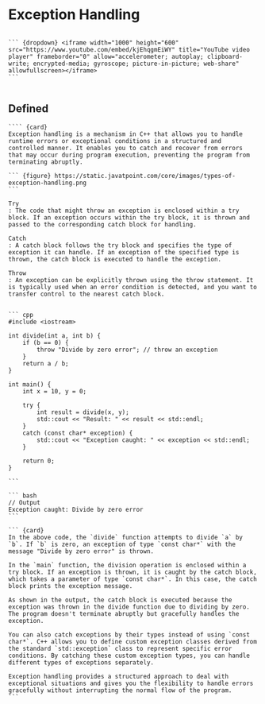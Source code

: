 # Exception Handling

`````````` {div} full-width

``` {dropdown} <iframe width="1000" height="600" src="https://www.youtube.com/embed/kjEhqgmEiWY" title="YouTube video player" frameborder="0" allow="accelerometer; autoplay; clipboard-write; encrypted-media; gyroscope; picture-in-picture; web-share" allowfullscreen></iframe>
```


``````````

## Defined

`````````` {div} full-width
```` {card}
Exception handling is a mechanism in C++ that allows you to handle runtime errors or exceptional conditions in a structured and controlled manner. It enables you to catch and recover from errors that may occur during program execution, preventing the program from terminating abruptly.

``` {figure} https://static.javatpoint.com/core/images/types-of-exception-handling.png
```

Try
: The code that might throw an exception is enclosed within a try block. If an exception occurs within the try block, it is thrown and passed to the corresponding catch block for handling.

Catch
: A catch block follows the try block and specifies the type of exception it can handle. If an exception of the specified type is thrown, the catch block is executed to handle the exception.

Throw
: An exception can be explicitly thrown using the throw statement. It is typically used when an error condition is detected, and you want to transfer control to the nearest catch block.


``` cpp
#include <iostream>

int divide(int a, int b) {
    if (b == 0) {
        throw "Divide by zero error"; // throw an exception
    }
    return a / b;
}

int main() {
    int x = 10, y = 0;
    
    try {
        int result = divide(x, y);
        std::cout << "Result: " << result << std::endl;
    }
    catch (const char* exception) {
        std::cout << "Exception caught: " << exception << std::endl;
    }
    
    return 0;
}

```

``` bash
// Output
Exception caught: Divide by zero error
```

``` {card}
In the above code, the `divide` function attempts to divide `a` by `b`. If `b` is zero, an exception of type `const char*` with the message "Divide by zero error" is thrown.

In the `main` function, the division operation is enclosed within a try block. If an exception is thrown, it is caught by the catch block, which takes a parameter of type `const char*`. In this case, the catch block prints the exception message.

As shown in the output, the catch block is executed because the exception was thrown in the divide function due to dividing by zero. The program doesn't terminate abruptly but gracefully handles the exception.

You can also catch exceptions by their types instead of using `const char*`. C++ allows you to define custom exception classes derived from the standard `std::exception` class to represent specific error conditions. By catching these custom exception types, you can handle different types of exceptions separately.

Exception handling provides a structured approach to deal with exceptional situations and gives you the flexibility to handle errors gracefully without interrupting the normal flow of the program.
```

``````````